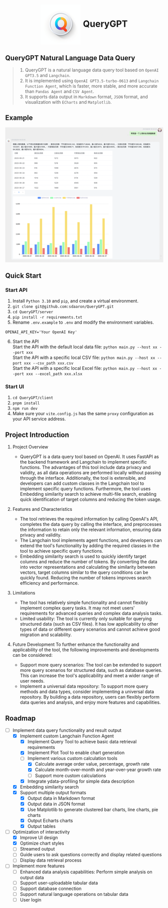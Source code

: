 <h1 align="center">
  <img src="img/icon.png" alt="icon" style="vertical-align:middle;"> QueryGPT
</h1>

## QueryGPT Natural Language Data Query

> 1. QueryGPT is a natural language data query tool based on `OpenAI GPT3.5` and `Langchain`.
> 2. It is implemented using `OpenAI GPT3.5-turbo-0613` and `Langchain Function Agent`, which is faster, more stable, and more accurate than `Pandas Agent` and `CSV Agent`.
> 3. It supports data output in `Markdown` format, `JSON` format, and visualization with `ECharts` and `Matplotlib`.

## Example

<div align="center">
  <img src="img/example.png" alt="example" style="vertical-align:middle;">
</div>

## Quick Start

### Start API
1. Install `Python 3.10` and `pip`, and create a virtual environment.
2. `git clone git@github.com:sdaaron/QueryGPT.git`
3. `cd QueryGPT/server`
4. `pip install -r requirements.txt`
5. Rename `.env.example` to `.env` and modify the environment variables.
```
OPENAI_API_KEY='Your OpenAI Key'
```
6. Start the API  
Start the API with the default local data file: `python main.py --host xx --port xxx`  
Start the API with a specific local CSV file: `python main.py --host xx --port xxx --csv_path xxx.csv`  
Start the API with a specific local Excel file: `python main.py --host xx --port xxx --excel_path xxx.xlsx`

### Start UI
1. `cd QueryGPT/client`
2. `pnpm install`
3. `npm run dev`
4. Make sure your `vite.config.js` has the same `proxy` configuration as your API service address.

## Project Introduction
1. Project Overview  
   * QueryGPT is a data query tool based on OpenAI. It uses FastAPI as the backend framework and Langchain to implement specific functions. The advantages of this tool include data privacy and validity, as all data operations are performed locally without passing through the interface. Additionally, the tool is extensible, and developers can add custom classes in the Langchain tool to implement specific query functions. Furthermore, the tool uses Embedding similarity search to achieve multi-file search, enabling quick identification of target columns and reducing the token usage.
2. Features and Characteristics  
   * The tool retrieves the required information by calling OpenAI's API, completes the data query by calling the interface, and preprocesses the information to retain only the relevant information, ensuring data privacy and validity.
   * The Langchain tool implements agent functions, and developers can extend the tool's functionality by adding the required classes in the tool to achieve specific query functions.
   * Embedding similarity search is used to quickly identify target columns and reduce the number of tokens. By converting the data into vector representations and calculating the similarity between vectors, target columns similar to the query conditions can be quickly found. Reducing the number of tokens improves search efficiency and performance.

3. Limitations
   * The tool has relatively simple functionality and cannot flexibly implement complex query tasks. It may not meet users' requirements for advanced queries and complex data analysis tasks.
   * Limited usability: The tool is currently only suitable for querying structured data (such as CSV files). It has low applicability to other types of data or different query scenarios and cannot achieve good migration and scalability.

4. Future Development
   To further enhance the functionality and applicability of the tool, the following improvements and developments can be considered:
   * Support more query scenarios: The tool can be extended to support more query scenarios for structured data, such as database queries. This can increase the tool's applicability and meet a wider range of user needs.
   * Implement a universal data repository: To support more query methods and data types, consider implementing a universal data repository. By building a data repository, users can flexibly perform data queries and analysis, and enjoy more features and capabilities.  


## Roadmap
- [ ] Implement data query functionality and result output
  - [x] Implement custom Langchain Function Agent
    - [x] Implement Query Tool to achieve basic data retrieval requirements
    - [x] Implement Plot Tool to enable chart generation
    - [ ] Implement various custom calculation tools
      - [x] Calculate average order value, percentage, growth rate
      - [x] Calculate month-over-month and year-over-year growth rate
      - [ ] Support more custom calculations
    - [x] Integrate ydata-profiling for simple data description
  - [x] Embedding similarity search
  - [x] Support multiple output formats
    - [x] Output data in Markdown format
    - [x] Output data in JSON format
    - [x] Use Matplotlib to generate clustered bar charts, line charts, pie charts
    - [x] Output Echarts charts
    - [x] Output tables

- [ ] Optimization of interactivity
  - [x] Improve UI design
  - [x] Optimize chart styles
  - [ ] Streamed output
  - [ ] Guide users to ask questions correctly and display related questions
  - [ ] Display data retrieval process

- [ ] Implement more features
  - [ ] Enhanced data analysis capabilities: Perform simple analysis on output data
  - [ ] Support user-uploadable tabular data
  - [ ] Support database connection
  - [ ] Support natural language operations on tabular data
  - [ ] User login